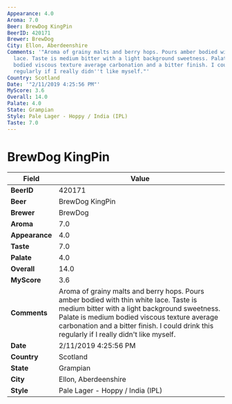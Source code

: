 ```yaml
---
Appearance: 4.0
Aroma: 7.0
Beer: BrewDog KingPin
BeerID: 420171
Brewer: BrewDog
City: Ellon, Aberdeenshire
Comments: '"Aroma of grainy malts and berry hops. Pours amber bodied with thin white
  lace. Taste is medium bitter with a light background sweetness. Palate is medium
  bodied viscous texture average carbonation and a bitter finish. I could drink this
  regularly if I really didn''t like myself."'
Country: Scotland
Date: '"2/11/2019 4:25:56 PM"'
MyScore: 3.6
Overall: 14.0
Palate: 4.0
State: Grampian
Style: Pale Lager - Hoppy / India (IPL)
Taste: 7.0
---
```


# BrewDog KingPin

| Field         | Value |
|---------------|-------|
| **BeerID** | 420171 |
| **Beer** | BrewDog KingPin |
| **Brewer** | BrewDog |
| **Aroma** | 7.0 |
| **Appearance** | 4.0 |
| **Taste** | 7.0 |
| **Palate** | 4.0 |
| **Overall** | 14.0 |
| **MyScore** | 3.6 |
| **Comments** | Aroma of grainy malts and berry hops. Pours amber bodied with thin white lace. Taste is medium bitter with a light background sweetness. Palate is medium bodied viscous texture average carbonation and a bitter finish. I could drink this regularly if I really didn't like myself. |
| **Date** | 2/11/2019 4:25:56 PM |
| **Country** | Scotland |
| **State** | Grampian |
| **City** | Ellon, Aberdeenshire |
| **Style** | Pale Lager - Hoppy / India (IPL) |
